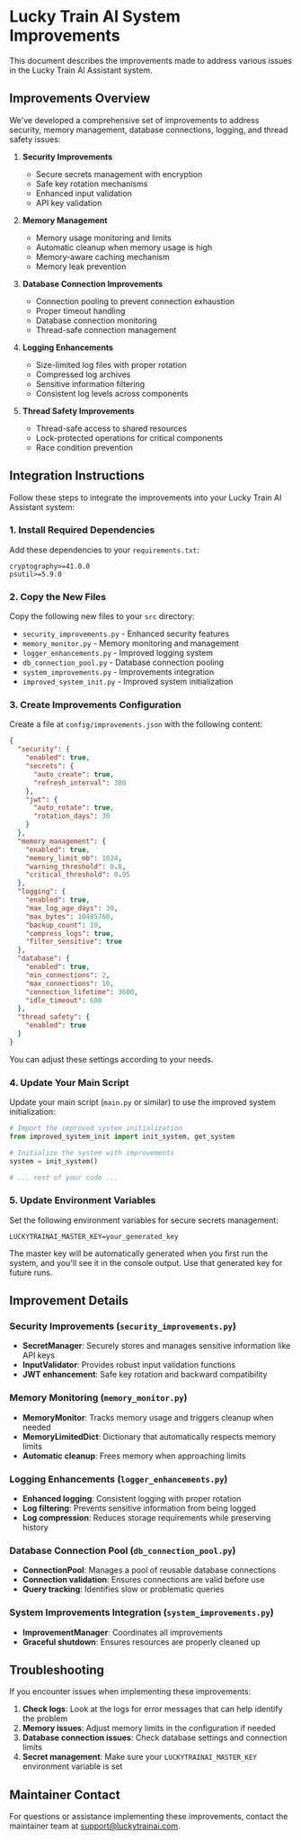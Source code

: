 # Lucky Train AI System Improvements

This document describes the improvements made to address various issues in the Lucky Train AI Assistant system.

## Improvements Overview

We've developed a comprehensive set of improvements to address security, memory management, database connections, logging, and thread safety issues:

1. **Security Improvements**
   - Secure secrets management with encryption
   - Safe key rotation mechanisms
   - Enhanced input validation
   - API key validation

2. **Memory Management**
   - Memory usage monitoring and limits
   - Automatic cleanup when memory usage is high
   - Memory-aware caching mechanism
   - Memory leak prevention

3. **Database Connection Improvements**
   - Connection pooling to prevent connection exhaustion
   - Proper timeout handling
   - Database connection monitoring
   - Thread-safe connection management

4. **Logging Enhancements**
   - Size-limited log files with proper rotation
   - Compressed log archives
   - Sensitive information filtering
   - Consistent log levels across components

5. **Thread Safety Improvements**
   - Thread-safe access to shared resources
   - Lock-protected operations for critical components
   - Race condition prevention

## Integration Instructions

Follow these steps to integrate the improvements into your Lucky Train AI Assistant system:

### 1. Install Required Dependencies

Add these dependencies to your `requirements.txt`:

```
cryptography>=41.0.0
psutil>=5.9.0
```

### 2. Copy the New Files

Copy the following new files to your `src` directory:

- `security_improvements.py` - Enhanced security features
- `memory_monitor.py` - Memory monitoring and management
- `logger_enhancements.py` - Improved logging system
- `db_connection_pool.py` - Database connection pooling
- `system_improvements.py` - Improvements integration
- `improved_system_init.py` - Improved system initialization

### 3. Create Improvements Configuration

Create a file at `config/improvements.json` with the following content:

```json
{
  "security": {
    "enabled": true,
    "secrets": {
      "auto_create": true,
      "refresh_interval": 300
    },
    "jwt": {
      "auto_rotate": true,
      "rotation_days": 30
    }
  },
  "memory_management": {
    "enabled": true,
    "memory_limit_mb": 1024,
    "warning_threshold": 0.8,
    "critical_threshold": 0.95
  },
  "logging": {
    "enabled": true,
    "max_log_age_days": 30,
    "max_bytes": 10485760,
    "backup_count": 10,
    "compress_logs": true,
    "filter_sensitive": true
  },
  "database": {
    "enabled": true,
    "min_connections": 2,
    "max_connections": 10,
    "connection_lifetime": 3600,
    "idle_timeout": 600
  },
  "thread_safety": {
    "enabled": true
  }
}
```

You can adjust these settings according to your needs.

### 4. Update Your Main Script

Update your main script (`main.py` or similar) to use the improved system initialization:

```python
# Import the improved system initialization
from improved_system_init import init_system, get_system

# Initialize the system with improvements
system = init_system()

# ... rest of your code ...
```

### 5. Update Environment Variables

Set the following environment variables for secure secrets management:

```
LUCKYTRAINAI_MASTER_KEY=your_generated_key
```

The master key will be automatically generated when you first run the system, and you'll see it in the console output. Use that generated key for future runs.

## Improvement Details

### Security Improvements (`security_improvements.py`)

- **SecretManager**: Securely stores and manages sensitive information like API keys
- **InputValidator**: Provides robust input validation functions
- **JWT enhancement**: Safe key rotation and backward compatibility

### Memory Monitoring (`memory_monitor.py`)

- **MemoryMonitor**: Tracks memory usage and triggers cleanup when needed
- **MemoryLimitedDict**: Dictionary that automatically respects memory limits
- **Automatic cleanup**: Frees memory when approaching limits

### Logging Enhancements (`logger_enhancements.py`)

- **Enhanced logging**: Consistent logging with proper rotation
- **Log filtering**: Prevents sensitive information from being logged
- **Log compression**: Reduces storage requirements while preserving history

### Database Connection Pool (`db_connection_pool.py`)

- **ConnectionPool**: Manages a pool of reusable database connections
- **Connection validation**: Ensures connections are valid before use
- **Query tracking**: Identifies slow or problematic queries

### System Improvements Integration (`system_improvements.py`)

- **ImprovementManager**: Coordinates all improvements
- **Graceful shutdown**: Ensures resources are properly cleaned up

## Troubleshooting

If you encounter issues when implementing these improvements:

1. **Check logs**: Look at the logs for error messages that can help identify the problem
2. **Memory issues**: Adjust memory limits in the configuration if needed
3. **Database connection issues**: Check database settings and connection limits
4. **Secret management**: Make sure your `LUCKYTRAINAI_MASTER_KEY` environment variable is set

## Maintainer Contact

For questions or assistance implementing these improvements, contact the maintainer team at support@luckytrainai.com. 